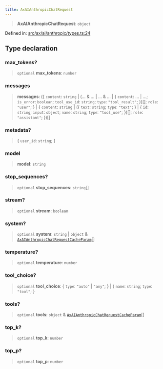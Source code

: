 ```yaml
---
title: AxAIAnthropicChatRequest
---
```


> **AxAIAnthropicChatRequest**: `object`

Defined in: [src/ax/ai/anthropic/types.ts:24](#apidocs/httpsgithubcomax-llmaxblob3b79ada8d723949fcd8a76c2b6f48cf69d8394f8srcaxaianthropictypestsl24)

## Type declaration

<a id="max_tokens"></a>

### max\_tokens?

> `optional` **max\_tokens**: `number`

<a id="messages"></a>

### messages

> **messages**: (\{ `content`: `string` \| (... & ... \| ... & ... \| \{ `content`: ... \| ...; `is_error`: `boolean`; `tool_use_id`: `string`; `type`: `"tool_result"`; \})[]; `role`: `"user"`; \} \| \{ `content`: `string` \| (\{ `text`: `string`; `type`: `"text"`; \} \| \{ `id`: `string`; `input`: `object`; `name`: `string`; `type`: `"tool_use"`; \})[]; `role`: `"assistant"`; \})[]

### metadata?

> \{ `user_id`: `string`; \}

<a id="model"></a>

### model

> **model**: `string`

<a id="stop_sequences"></a>

### stop\_sequences?

> `optional` **stop\_sequences**: `string`[]

<a id="stream"></a>

### stream?

> `optional` **stream**: `boolean`

<a id="system"></a>

### system?

> `optional` **system**: `string` \| `object` & [`AxAIAnthropicChatRequestCacheParam`](#apidocs/typealiasaxaianthropicchatrequestcacheparam)[]

<a id="temperature"></a>

### temperature?

> `optional` **temperature**: `number`

<a id="tool_choice"></a>

### tool\_choice?

> `optional` **tool\_choice**: \{ `type`: `"auto"` \| `"any"`; \} \| \{ `name`: `string`; `type`: `"tool"`; \}

<a id="tools"></a>

### tools?

> `optional` **tools**: `object` & [`AxAIAnthropicChatRequestCacheParam`](#apidocs/typealiasaxaianthropicchatrequestcacheparam)[]

<a id="top_k"></a>

### top\_k?

> `optional` **top\_k**: `number`

<a id="top_p"></a>

### top\_p?

> `optional` **top\_p**: `number`
